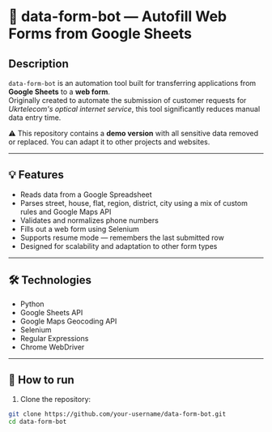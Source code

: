 # 🧾 data-form-bot — Autofill Web Forms from Google Sheets

## Description

`data-form-bot` is an automation tool built for transferring applications from **Google Sheets** to a **web form**.  
Originally created to automate the submission of customer requests for *Ukrtelecom's optical internet service*, this tool significantly reduces manual data entry time.

⚠️ This repository contains a **demo version** with all sensitive data removed or replaced. You can adapt it to other projects and websites.

---

## 💡 Features
- Reads data from a Google Spreadsheet
- Parses street, house, flat, region, district, city using a mix of custom rules and Google Maps API
- Validates and normalizes phone numbers
- Fills out a web form using Selenium
- Supports resume mode — remembers the last submitted row
- Designed for scalability and adaptation to other form types

---

## 🛠 Technologies
- Python
- Google Sheets API
- Google Maps Geocoding API
- Selenium
- Regular Expressions
- Chrome WebDriver

---

## 🚀 How to run
1. Clone the repository:
```bash
git clone https://github.com/your-username/data-form-bot.git
cd data-form-bot